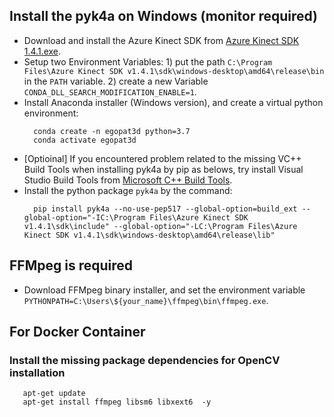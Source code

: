

## Install the pyk4a on Windows (monitor required)
 - Download and install the Azure Kinect SDK from [Azure Kinect SDK 1.4.1.exe](https://github.com/microsoft/Azure-Kinect-Sensor-SDK/blob/develop/docs/usage.md).
 - Setup two Environment Variables: 1) put the path `C:\Program Files\Azure Kinect SDK v1.4.1\sdk\windows-desktop\amd64\release\bin` in the `PATH` variable. 2) create a new Variable `CONDA_DLL_SEARCH_MODIFICATION_ENABLE=1`.
  - Install Anaconda installer (Windows version), and create a virtual python environment: 
    ```shell
      conda create -n egopat3d python=3.7
      conda activate egopat3d
    ```
  - [Optioinal] If you encountered problem related to the missing VC++ Build Tools when installing pyk4a by pip as belows, try install Visual Studio Build Tools from [Microsoft C++ Build Tools](https://visualstudio.microsoft.com/visual-cpp-build-tools/).
  - Install the python package `pyk4a` by the command:
    ```shell
      pip install pyk4a --no-use-pep517 --global-option=build_ext --global-option="-IC:\Program Files\Azure Kinect SDK v1.4.1\sdk\include" --global-option="-LC:\Program Files\Azure Kinect SDK v1.4.1\sdk\windows-desktop\amd64\release\lib"
    ```

  ## FFMpeg is required
   - Download FFMpeg binary installer, and set the environment variable `PYTHONPATH=C:\Users\${your_name}\ffmpeg\bin\ffmpeg.exe`.


## For Docker Container

### Install the missing package dependencies for OpenCV installation
```shell
   apt-get update
   apt-get install ffmpeg libsm6 libxext6  -y
```